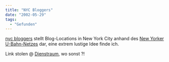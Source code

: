 ```yaml
---
title: "NYC Bloggers"
date: "2002-05-29"
tags:
  - "Gefunden"
---
```


[nyc bloggers](http://www.nycbloggers.com/) stellt Blog-Locations in New York City anhand des [New Yorker U-Bahn-Netzes](http://www.nycsubway.org/) dar, eine extrem lustige Idee finde ich.

Link stolen @ [Dienstraum](http://www.dienstraum.com/archiv/001209.shtml), wo sonst ?!
